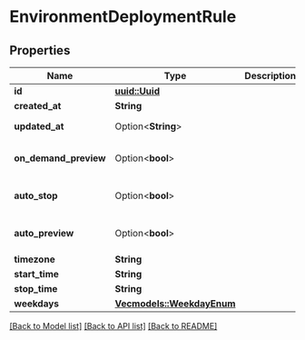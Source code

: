 # EnvironmentDeploymentRule

## Properties

Name | Type | Description | Notes
------------ | ------------- | ------------- | -------------
**id** | [**uuid::Uuid**](uuid::Uuid.md) |  | [readonly]
**created_at** | **String** |  | [readonly]
**updated_at** | Option<**String**> |  | [optional][readonly]
**on_demand_preview** | Option<**bool**> |  | [optional][default to false]
**auto_stop** | Option<**bool**> |  | [optional][default to false]
**auto_preview** | Option<**bool**> |  | [optional][default to false]
**timezone** | **String** |  | 
**start_time** | **String** |  | 
**stop_time** | **String** |  | 
**weekdays** | [**Vec<models::WeekdayEnum>**](WeekdayEnum.md) |  | 

[[Back to Model list]](../README.md#documentation-for-models) [[Back to API list]](../README.md#documentation-for-api-endpoints) [[Back to README]](../README.md)


